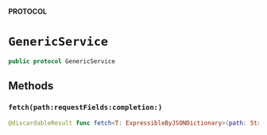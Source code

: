 **PROTOCOL**

# `GenericService`

```swift
public protocol GenericService
```

## Methods
### `fetch(path:requestFields:completion:)`

```swift
@discardableResult func fetch<T: ExpressibleByJSONDictionary>(path: String,
```
